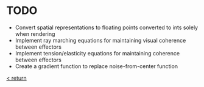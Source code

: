 <h1>TODO</h1>

 * Convert spatial representations to floating points converted to ints solely when rendering
 * Implement ray marching equations for maintaining visual coherence between effectors
 * Implement tension/elasticity equations for maintaining coherence between effectors
 * Create a gradient function to replace noise-from-center function

[< return](../README.md)